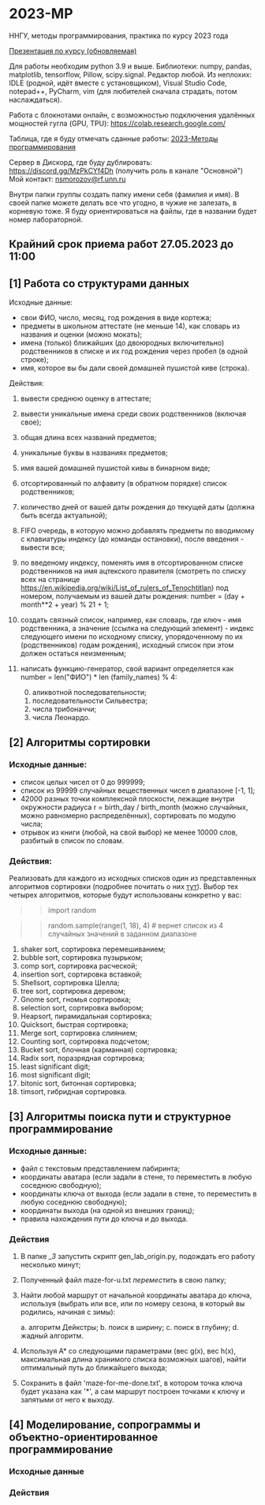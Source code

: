 # 2023-MP
ННГУ, методы программирования, практика по курсу 2023 года

[Презентация по курсу (обновляемая)](https://docs.google.com/presentation/d/1wmYjy5QDoYECEHi7NAAINPulU9pLsaIi-aLaUppspps/edit?usp=sharing)

Для работы необходим python 3.9 и выше. Библиотеки: numpy, pandas, matplotlib, tensorflow, Pillow, scipy.signal. Редактор любой. Из неплохих: IDLE (родной, идёт вместе с установщиком), Visual Studio Code, notepad++, PyCharm, vim (для любителей сначала страдать, потом наслаждаться).

Работа с блокнотами онлайн, с возможностью подключения удалённых мощностей гугла (GPU, TPU): https://colab.research.google.com/

Таблица, где я буду отмечать сданные работы: [2023-Методы программирования](https://docs.google.com/spreadsheets/d/17a9KA1CZPBQo3aQsmiOf-q30qFUKU4Uqg-1m42D8-P0/edit?usp=sharing)

Сервер в Дискорд, где буду дублировать: https://discord.gg/MzPkCYf4Dh (получить роль в канале "Основной") Мой контакт: nsmorozov@rf.unn.ru

Внутри папки группы создать папку имени себя (фамилия и имя). В своей папке можете делать все что угодно, в чужие не залезать, в корневую тоже. Я буду ориентироваться на файлы, где в названии будет номер лабораторной.

## Крайний срок приема работ 27.05.2023 до 11:00

## [1] Работа со структурами данных
	
Исходные данные:

- свои ФИО, число, месяц, год рождения в виде кортежа;
- предметы в школьном аттестате (не меньше 14), как словарь из названия и оценки (можно мокать);
- имена (только) ближайших (до двоюродных включительно) родственников в списке и их год рождения через пробел (в одной строке);
- имя, которое вы бы дали своей домашней пушистой киве (строка).

Действия:

1) вывести среднюю оценку в аттестате;
2) вывести уникальные имена среди своих родственников (включая свое);
3) общая длина всех названий предметов;
4) уникальные буквы в названиях предметов;
5) имя вашей домашней пушистой кивы в бинарном виде;
6) отсортированный по алфавиту (в обратном порядке) список родственников;
7) количество дней от вашей даты рождения до текущей даты (должна быть всегда актуальной);
8) FIFO очередь, в которую можно добавлять предметы по вводимому с клавиатуры индексу (до команды остановки), после введения - вывести все;
9) по введеному индексу, поменять имя в отсортированном списке родственников на имя ацтекского правителя (смотреть по списку всех на странице https://en.wikipedia.org/wiki/List_of_rulers_of_Tenochtitlan) под номером, получаемым из вашей даты рождения: number = (day + month**2 + year) % 21 + 1;
10) создать связный список, например, как словарь, где ключ - имя родственника, а значение (ссылка на следующий элемент) - индекс следующего имени по исходному списку, упорядоченному по их (родственников) годам рождения), исходный список при этом должен остаться неизменным;
11) написать функцию-генератор, свой вариант определяется как number = len("ФИО") * len (family_names) % 4:

	0. аликвотной последовательности; 
	1. последовательности Сильвестра; 
	2. числа трибоначчи; 
	3. числа Леонардо. 

## [2] Алгоритмы сортировки

### Исходные данные:

- список целых чисел от 0 до 999999;
- список из 99999 случайных вещественных чисел в диапазоне [-1, 1];
- 42000 разных точки комплексной плоскости, лежащие внутри окружности радиуса r = birth_day / birth_month (можно случайных, можно равномерно распределённых), сортировать по модулю числа;
- отрывок из книги (любой, на свой выбор) не менее 10000 слов, разбитый в список по словам.

### Действия:

Реализовать для каждого из исходных списков один из представленных алгоритмов сортировки (подробнее почитать о них [тут](https://habr.com/en/post/335920/)). Выбор тех четырех алгоритмов, которые будут использованы конкретно у вас: 

>>import random

>>random.sample(range(1, 18), 4) # вернет список из 4 случайных значений в заданном диапазоне

1. shaker sort, сортировка перемешиванием;
2. bubble sort, сортировка пузырьком;
3. comp sort, сортировка расческой;
4. insertion sort, сортировка вставкой;
5. Shellsort, сортировка Шелла;
6. tree sort, сортировка деревом;
7. Gnome sort, гномья сортировка;
8. selection sort, сортировка выбором;
9. Heapsort, пирамидальная сортировка;
10. Quicksort, быстрая сортировка;
11. Merge sort, сортировка слиянием;
12. Counting sort, сортировка подсчетом;
13. Bucket sort, блочная (карманная) сортировка;
14. Radix sort, поразрядная сортировка;
15. least significant digit;
16. most significant digit;
17. bitonic sort, битонная сортировка;
18. timsort, гибридная сортировка.

## [3] Алгоритмы поиска пути и структурное программирование

### Исходные данные:

- файл с текстовым представлением лабиринта;
- координаты аватара (если задали в стене, то переместить в любую соседнюю свободную);
- координаты ключа от выхода (если задали в стене, то переместить в любую соседнюю свободную);
- координаты выхода (на одной из внешних границ);
- правила нахождения пути до ключа и до выхода.

### Действия

1. В папке *_3* запустить скрипт gen_lab_origin.py, подождать его работу несколько минут;
2. Полученный файл maze-for-u.txt *переместить* в свою папку;
3. Найти любой маршрут от начальной координаты аватара до ключа, используя (выбрать или все, или по номеру сезона, в который вы родились, начиная с зимы):

	a. алгоритм Дейкстры;
	b. поиск в ширину;
	c. поиск в глубину;
	d. жадный алгоритм.
	
4. Используя А* со следующими параметрами (вес g(x), вес h(x), максимальная длина хранимого списка возможных шагов), найти оптимальный путь до ближайшего выхода;
5. Сохранить в файл 'maze-for-me-done.txt', в котором точка ключа будет указана как '*', а сам маршрут построен точками к ключу и запятыми от него к выходу.


## [4] Моделирование, сопрограммы и объектно-ориентированное программирование

### Исходные данные

### Действия

